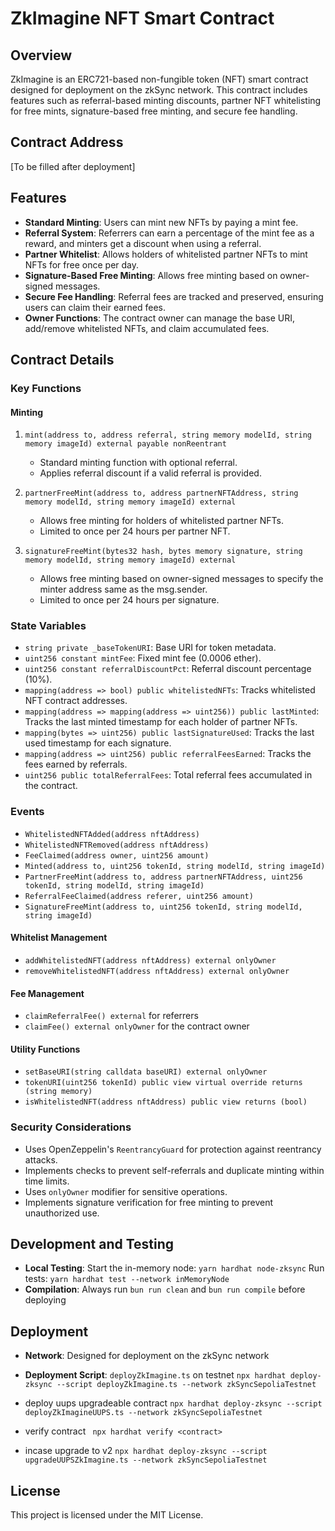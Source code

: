 # ZkImagine NFT Smart Contract

## Overview
ZkImagine is an ERC721-based non-fungible token (NFT) smart contract designed for deployment on the zkSync network. This contract includes features such as referral-based minting discounts, partner NFT whitelisting for free mints, signature-based free minting, and secure fee handling.

## Contract Address
[To be filled after deployment]

## Features
- **Standard Minting**: Users can mint new NFTs by paying a mint fee.
- **Referral System**: Referrers can earn a percentage of the mint fee as a reward, and minters get a discount when using a referral.
- **Partner Whitelist**: Allows holders of whitelisted partner NFTs to mint NFTs for free once per day.
- **Signature-Based Free Minting**: Allows free minting based on owner-signed messages.
- **Secure Fee Handling**: Referral fees are tracked and preserved, ensuring users can claim their earned fees.
- **Owner Functions**: The contract owner can manage the base URI, add/remove whitelisted NFTs, and claim accumulated fees.

## Contract Details

### Key Functions

#### Minting
1. `mint(address to, address referral, string memory modelId, string memory imageId) external payable nonReentrant`
   - Standard minting function with optional referral.
   - Applies referral discount if a valid referral is provided.

2. `partnerFreeMint(address to, address partnerNFTAddress, string memory modelId, string memory imageId) external`
   - Allows free minting for holders of whitelisted partner NFTs.
   - Limited to once per 24 hours per partner NFT.

3. `signatureFreeMint(bytes32 hash, bytes memory signature, string memory modelId, string memory imageId) external`
   - Allows free minting based on owner-signed messages to specify the minter address same as the msg.sender.
   - Limited to once per 24 hours per signature.


### State Variables
- `string private _baseTokenURI`: Base URI for token metadata.
- `uint256 constant mintFee`: Fixed mint fee (0.0006 ether).
- `uint256 constant referralDiscountPct`: Referral discount percentage (10%).
- `mapping(address => bool) public whitelistedNFTs`: Tracks whitelisted NFT contract addresses.
- `mapping(address => mapping(address => uint256)) public lastMinted`: Tracks the last minted timestamp for each holder of partner NFTs.
- `mapping(bytes => uint256) public lastSignatureUsed`: Tracks the last used timestamp for each signature.
- `mapping(address => uint256) public referralFeesEarned`: Tracks the fees earned by referrals.
- `uint256 public totalReferralFees`: Total referral fees accumulated in the contract.

### Events
- `WhitelistedNFTAdded(address nftAddress)`
- `WhitelistedNFTRemoved(address nftAddress)`
- `FeeClaimed(address owner, uint256 amount)`
- `Minted(address to, uint256 tokenId, string modelId, string imageId)`
- `PartnerFreeMint(address to, address partnerNFTAddress, uint256 tokenId, string modelId, string imageId)`
- `ReferralFeeClaimed(address referer, uint256 amount)`
- `SignatureFreeMint(address to, uint256 tokenId, string modelId, string imageId)`



#### Whitelist Management
- `addWhitelistedNFT(address nftAddress) external onlyOwner`
- `removeWhitelistedNFT(address nftAddress) external onlyOwner`

#### Fee Management
- `claimReferralFee() external` for referrers
- `claimFee() external onlyOwner` for the contract owner

#### Utility Functions
- `setBaseURI(string calldata baseURI) external onlyOwner`
- `tokenURI(uint256 tokenId) public view virtual override returns (string memory)`
- `isWhitelistedNFT(address nftAddress) public view returns (bool)`

### Security Considerations
- Uses OpenZeppelin's `ReentrancyGuard` for protection against reentrancy attacks.
- Implements checks to prevent self-referrals and duplicate minting within time limits.
- Uses `onlyOwner` modifier for sensitive operations.
- Implements signature verification for free minting to prevent unauthorized use.

## Development and Testing
- **Local Testing**: 
  Start the in-memory node: `yarn hardhat node-zksync`
  Run tests: `yarn hardhat test --network inMemoryNode`
- **Compilation**: 
  Always run `bun run clean` and `bun run compile` before deploying

## Deployment
- **Network**: Designed for deployment on the zkSync network

- **Deployment Script**: `deployZkImagine.ts` on testnet 
`npx hardhat deploy-zksync --script deployZkImagine.ts --network zkSyncSepoliaTestnet`

- deploy uups upgradeable contract
`npx hardhat deploy-zksync --script deployZkImagineUUPS.ts --network zkSyncSepoliaTestnet`

- verify contract 
` npx hardhat verify <contract>`

- incase upgrade to v2
`npx hardhat deploy-zksync --script upgradeUUPSZkImagine.ts --network zkSyncSepoliaTestnet`
## License
This project is licensed under the MIT License.